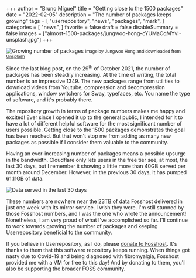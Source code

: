 +++
author = "Bruno Miguel"
title = "Getting close to the 1500 packages"
date = "2022-02-05"
description = "The number of packages keeps growing"
tags = [
    "userrepository",
    "news",
    "packages",
    "mark",
]
categories = [
    "news",
]
favorite = false
draft = false
disableSummary = false
images = ["almost-1500-packages/jungwoo-hong-cYUMaCqMYvI-unsplash.jpg"]
+++

![Growing number of packages](/almost-1500-packages/jungwoo-hong-cYUMaCqMYvI-unsplash.jpg)
<small>Image by Jungwoo Hong and downloaded from [Unsplash](https://unsplash.com/photos/cYUMaCqMYvI)</small>

Since the last blog post, on the 29<sup>th</sup> of October 2021, the number of packages has been steadily increasing. At the time of writing, the total number is an impressive 1349. The new packages range from utilities to download videos from Youtube, compression and decompression applications, window switchers for Sway, typefaces, etc. You name the type of software, and it's probably there.

The repository growth in terms of package numbers makes me happy and excited! Ever since I opened it up to the general public, I intended for it to have a lot of different helpful software for the most significant number of users possible. Getting close to the 1500 packages demonstrates the goal has been reached. But that won't stop me from adding as many new packages as possible if I consider them valuable to the community.

Having an ever-increasing number of packages means a possible upsurge in the bandwidth. Cloudflare only lets users in the free tier see, at most, the last 30 days, but  I remember it showing a little more than 40GB served per month around December. However, in the previous 30 days, it has pumped 61.11GB of data.

![Data served in the last 30 days](/almost-1500-packages/last-30-days-total-data-stats.png)

These numbers are nowhere near the [23TB of data](https://fosshost.org/news/mirror-stats) Fosshost delivered in just one week with its mirror service. I wish they were. I'm still stunned by those Fosshost numbers, and I was the one who wrote the announcement! Nonetheless, I am very proud of what I've accomplished so far. I'll continue to work towards growing the number of packages and keeping Userrepository beneficial to the community.

If you believe in Userrepository, as I do, please [donate to Fosshost](https://fosshost.org/donate). It's thanks to them that this software repository keeps running. When things got nasty due to Covid-19 and being diagnosed with fibromyalgia, Fosshost provided me with a VM for free to this day! And by donating to them, you'll also be supporting the broader FOSS community.
